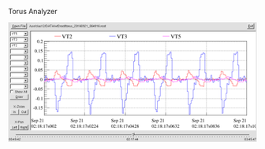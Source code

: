 Torus Analyzer

![alt tag](https://github.com/JeffersonLab/clas12-epics/blob/hotfix-v1.3.3/tools/tordaq/tordaqGui.png)
